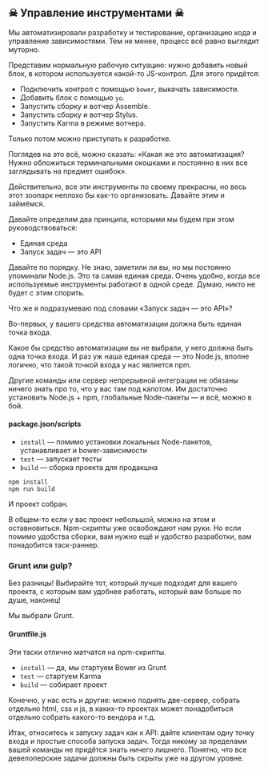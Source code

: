 ## ☠ Управление инструментами ☠

Мы автоматизировали разработку и тестирование, организацию кода и управление зависимостями. Тем не менее, процесс всё равно выглядит муторно.

Представим нормальную рабочую ситуацию: нужно добавить новый блок, в котором используется какой-то JS-контрол.
Для этого придётся:
* Подключить контрол с помощью `bower`, выкачать зависимости.
* Добавить блок с помощью `yo`.
* Запустить сборку и вотчер Assemble.
* Запустить сборку и вотчер Stylus.
* Запустить Karma в режиме вотчера.

Только потом можно приступать к разработке.

Поглядев на это всё, можно сказать: «Какая же это автоматизация? Нужно обложиться терминальными окошками и постоянно в них все заглядывать на предмет ошибок».

Действительно, все эти инструменты по своему прекрасны, но весь этот зоопарк неплохо бы как-то организовать. Давайте этим и займёмся.

Давайте определим два принципа, которыми мы будем при этом руководствоваться:
* Единая среда
* Запуск задач — это API

Давайте по порядку. Не знаю, заметили ли вы, но мы постоянно упоминали Node.js. Это та самая единая среда. Очень удобно, когда все используемые инструменты работают в одной среде. Думаю, никто не будет с этим спорить.

Что же я подразумеваю под словами «Запуск задач — это API»?

Во-первых,  у вашего средства автоматизации должна быть единая точка входа.

Какое бы средство автоматизации вы не выбрали, у него должна быть одна точка входа. И раз уж наша единая среда — это Node.js, вполне логично, что такой точкой входа у нас является npm.

Другие команды или сервер непрерывной интеграции не обязаны ничего знать про то, что у вас там под капотом. Им достаточно установить Node.js + npm, глобальные Node-пакеты — и всё, можно в бой.

#### package.json/scripts

* `install` — помимо установки локальных Node-пакетов, устанавливает и bower-зависимости
* `test` — запускает тесты
* `build` — сборка проекта для продакшна

```
npm install
npm run build
```
И проект собран.

В общем-то если у вас проект небольшой, можно на этом и оставновиться. Npm-скрипты уже освобождают нам руки. Но если помимо удобства сборки, вам нужно ещё и удобство разработки, вам понадобится таск-раннер.

### Grunt или gulp? 

Без разницы! Выбирайте тот, который лучше подходит для вашего проекта, с которым вам удобнее работать, который вам больше по душе, наконец!

Мы выбрали Grunt.

#### Gruntfile.js
Эти таски отлично матчатся на npm-скрипты.
* `install` — да, мы стартуем Bower из Grunt
* `test` — стартуем Karma
* `build` — собирает проект

Конечно, у нас есть и другие: можно поднять две-сервер, собрать отдельно html, css и js, в каких-то проектах может понадобиться отдельно собрать какого-то вендора и т.д.

Итак, относитесь к запуску задач как к API: дайте клиентам одну точку входа и простые способа запуска задач. Тогда никому за пределами вашей команды не придётся знать ничего лишнего. Понятно, что все девелоперские задачи должны быть скрыты уже на другом уровне.
